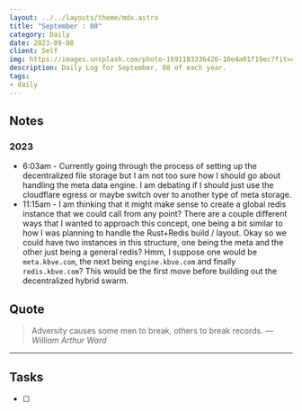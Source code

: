 ```yaml
---
layout: ../../layouts/theme/mdx.astro
title: "September : 08"
category: Daily
date: 2023-09-08
client: Self
img: https://images.unsplash.com/photo-1691183336426-10e4a01f19ec?fit=crop&q=85&w=1400&h=700
description: Daily Log for September, 08 of each year.
tags:
- daily
---
```


## Notes
### 2023
- 6:03am - Currently going through the process of setting up the decentralized file storage but I am not too sure how I should go about handling the meta data engine. I am debating if I should just use the cloudflare egress or maybe switch over to another type of meta storage. 
- 11:15am - I am thinking that it might make sense to create a global redis instance that we could call from any point? There are a couple different ways that I wanted to approach this concept, one being a bit similar to how I was planning to handle the Rust+Redis build / layout. Okay so we could have two instances in this structure, one being the meta and the other just being a general redis? Hmm, I suppose one would be `meta.kbve.com`, the next being `engine.kbve.com` and finally `redis.kbve.com`? This would be the first move before building out the decentralized hybrid swarm. 

## Quote

> Adversity causes some men to break, others to break records.
> — <cite>William Arthur Ward</cite>

---

## Tasks

- [ ]